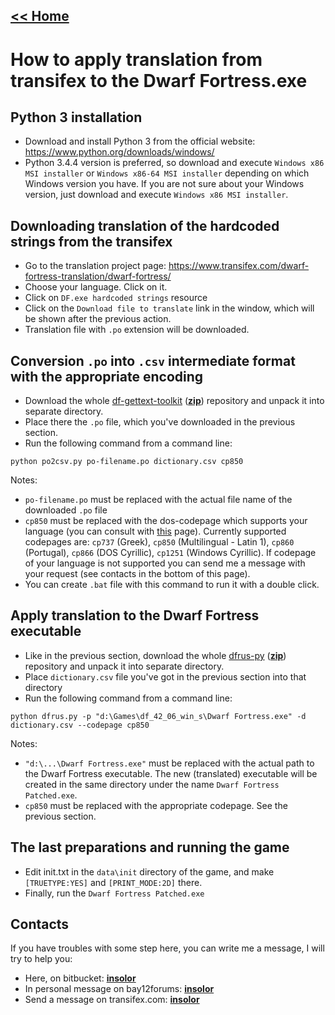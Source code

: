## [<< Home](Home)
# How to apply translation from transifex to the Dwarf Fortress.exe

## Python 3 installation

* Download and install Python 3 from the official website: https://www.python.org/downloads/windows/
* Python 3.4.4 version is preferred, so download and execute `Windows x86 MSI installer` or `Windows x86-64 MSI installer` depending on which Windows version you have. If you are not sure about your Windows version, just download and execute `Windows x86 MSI installer`.

## Downloading translation of the hardcoded strings from the transifex

* Go to the translation project page: https://www.transifex.com/dwarf-fortress-translation/dwarf-fortress/
* Choose your language. Click on it.
* Click on `DF.exe hardcoded strings` resource
* Click on the `Download file to translate` link in the window, which will be shown after the previous action.
* Translation file with `.po` extension will be downloaded.

## Conversion `.po` into `.csv` intermediate format with the appropriate encoding

* Download the whole [df-gettext-toolkit](https://bitbucket.org/dfint/df-gettext-toolkit/) ([**zip**](https://bitbucket.org/dfint/df-gettext-toolkit/get/default.zip)) repository and unpack it into separate directory.
* Place there the `.po` file, which you've downloaded in the previous section.
* Run the following command from a command line:
  
```
python po2csv.py po-filename.po dictionary.csv cp850
```
  
Notes:

* `po-filename.po` must be replaced with the actual file name of the downloaded `.po` file
* `cp850` must be replaced with the dos-codepage which supports your language (you can consult with [this](http://www.kostis.net/charsets/trans130/cpdos.htm) page). Currently supported codepages are: `cp737` (Greek), `cp850` (Multilingual - Latin 1), `cp860` (Portugal), `cp866` (DOS Cyrillic), `cp1251` (Windows Cyrillic). If codepage of your language is not supported you can send me a message with your request (see contacts in the bottom of this page).
* You can create `.bat` file with this command to run it with a double click.

## Apply translation to the Dwarf Fortress executable

* Like in the previous section, download the whole [dfrus-py](https://bitbucket.org/dfint/dfrus-py/) ([**zip**](https://bitbucket.org/dfint/dfrus-py/get/default.zip)) repository and unpack it into separate directory.
* Place `dictionary.csv` file you've got in the previous section into that directory
* Run the following command from a command line:

```
python dfrus.py -p "d:\Games\df_42_06_win_s\Dwarf Fortress.exe" -d dictionary.csv --codepage cp850
```

Notes:

* `"d:\...\Dwarf Fortress.exe"` must be replaced with the actual path to the Dwarf Fortress executable. The new (translated) executable will be created in the same directory under the name `Dwarf Fortress Patched.exe`.
* `cp850` must be replaced with the appropriate codepage. See the previous section.

## The last preparations and running the game

* Edit init.txt in the `data\init` directory of the game, and make `[TRUETYPE:YES]` and `[PRINT_MODE:2D]` there.
* Finally, run the `Dwarf Fortress Patched.exe`

## Contacts

If you have troubles with some step here, you can write me a message, I will try to help you:

* Here, on bitbucket: [**insolor**](https://bitbucket.org/account/notifications/send/?receiver=insolor)
* In personal message on bay12forums: [**insolor**](http://www.bay12forums.com/smf/index.php?action=pm;sa=send;u=72717)
* Send a message on transifex.com: [**insolor**](https://www.transifex.com/user/messages/compose/insolor/)
